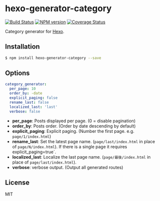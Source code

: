 # hexo-generator-category

[![Build Status](https://github.com/hexojs/hexo-generator-category/workflows/Tester/badge.svg)](https://github.com/hexojs/hexo-generator-category/actions?query=workflow%3ATester)
[![NPM version](https://badge.fury.io/js/hexo-generator-category.svg)](https://www.npmjs.com/package/hexo-generator-category)
[![Coverage Status](https://img.shields.io/coveralls/hexojs/hexo-generator-category.svg)](https://coveralls.io/r/hexojs/hexo-generator-category?branch=master)

Category generator for [Hexo].

## Installation

``` bash
$ npm install hexo-generator-category --save
```

## Options

``` yaml
category_generator:
  per_page: 10
  order_by: -date
  explicit_paging: false
  rename_last: false
  localized_last: 'last'
  verbose: false
```

- **per_page**: Posts displayed per page. (0 = disable pagination)
- **order_by**: Posts order. (Order by date descending by default)
- **explicit_paging**: Explicit paging. (Number the first page. e.g. `page/1/index.html`)
- **rename_last**: Set the latest page name. (`page/last/index.html` in place of `page/N/index.html`). If there is a single page it requires explicit_paging=true`.
- **localized_last**: Localize the last page name. (`page/最後/index.html` in place of `page/last/index.html`).
- **verbose**: verbose output. (Output all generated routes)

## License

MIT

[Hexo]: https://hexo.io/
